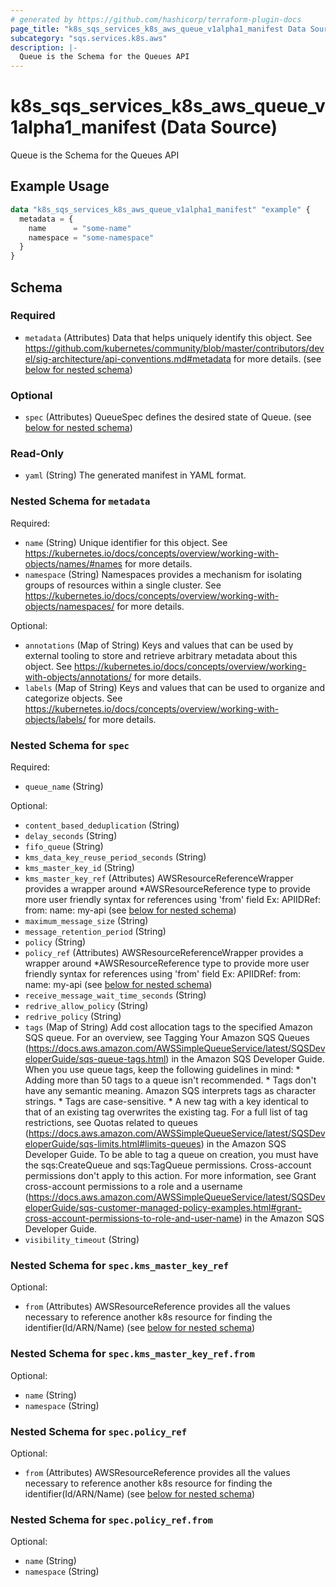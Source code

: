 ```yaml
---
# generated by https://github.com/hashicorp/terraform-plugin-docs
page_title: "k8s_sqs_services_k8s_aws_queue_v1alpha1_manifest Data Source - terraform-provider-k8s"
subcategory: "sqs.services.k8s.aws"
description: |-
  Queue is the Schema for the Queues API
---
```


# k8s_sqs_services_k8s_aws_queue_v1alpha1_manifest (Data Source)

Queue is the Schema for the Queues API

## Example Usage

```terraform
data "k8s_sqs_services_k8s_aws_queue_v1alpha1_manifest" "example" {
  metadata = {
    name      = "some-name"
    namespace = "some-namespace"
  }
}
```

<!-- schema generated by tfplugindocs -->
## Schema

### Required

- `metadata` (Attributes) Data that helps uniquely identify this object. See https://github.com/kubernetes/community/blob/master/contributors/devel/sig-architecture/api-conventions.md#metadata for more details. (see [below for nested schema](#nestedatt--metadata))

### Optional

- `spec` (Attributes) QueueSpec defines the desired state of Queue. (see [below for nested schema](#nestedatt--spec))

### Read-Only

- `yaml` (String) The generated manifest in YAML format.

<a id="nestedatt--metadata"></a>
### Nested Schema for `metadata`

Required:

- `name` (String) Unique identifier for this object. See https://kubernetes.io/docs/concepts/overview/working-with-objects/names/#names for more details.
- `namespace` (String) Namespaces provides a mechanism for isolating groups of resources within a single cluster. See https://kubernetes.io/docs/concepts/overview/working-with-objects/namespaces/ for more details.

Optional:

- `annotations` (Map of String) Keys and values that can be used by external tooling to store and retrieve arbitrary metadata about this object. See https://kubernetes.io/docs/concepts/overview/working-with-objects/annotations/ for more details.
- `labels` (Map of String) Keys and values that can be used to organize and categorize objects. See https://kubernetes.io/docs/concepts/overview/working-with-objects/labels/ for more details.


<a id="nestedatt--spec"></a>
### Nested Schema for `spec`

Required:

- `queue_name` (String)

Optional:

- `content_based_deduplication` (String)
- `delay_seconds` (String)
- `fifo_queue` (String)
- `kms_data_key_reuse_period_seconds` (String)
- `kms_master_key_id` (String)
- `kms_master_key_ref` (Attributes) AWSResourceReferenceWrapper provides a wrapper around *AWSResourceReference type to provide more user friendly syntax for references using 'from' field Ex: APIIDRef: from: name: my-api (see [below for nested schema](#nestedatt--spec--kms_master_key_ref))
- `maximum_message_size` (String)
- `message_retention_period` (String)
- `policy` (String)
- `policy_ref` (Attributes) AWSResourceReferenceWrapper provides a wrapper around *AWSResourceReference type to provide more user friendly syntax for references using 'from' field Ex: APIIDRef: from: name: my-api (see [below for nested schema](#nestedatt--spec--policy_ref))
- `receive_message_wait_time_seconds` (String)
- `redrive_allow_policy` (String)
- `redrive_policy` (String)
- `tags` (Map of String) Add cost allocation tags to the specified Amazon SQS queue. For an overview, see Tagging Your Amazon SQS Queues (https://docs.aws.amazon.com/AWSSimpleQueueService/latest/SQSDeveloperGuide/sqs-queue-tags.html) in the Amazon SQS Developer Guide. When you use queue tags, keep the following guidelines in mind: * Adding more than 50 tags to a queue isn't recommended. * Tags don't have any semantic meaning. Amazon SQS interprets tags as character strings. * Tags are case-sensitive. * A new tag with a key identical to that of an existing tag overwrites the existing tag. For a full list of tag restrictions, see Quotas related to queues (https://docs.aws.amazon.com/AWSSimpleQueueService/latest/SQSDeveloperGuide/sqs-limits.html#limits-queues) in the Amazon SQS Developer Guide. To be able to tag a queue on creation, you must have the sqs:CreateQueue and sqs:TagQueue permissions. Cross-account permissions don't apply to this action. For more information, see Grant cross-account permissions to a role and a username (https://docs.aws.amazon.com/AWSSimpleQueueService/latest/SQSDeveloperGuide/sqs-customer-managed-policy-examples.html#grant-cross-account-permissions-to-role-and-user-name) in the Amazon SQS Developer Guide.
- `visibility_timeout` (String)

<a id="nestedatt--spec--kms_master_key_ref"></a>
### Nested Schema for `spec.kms_master_key_ref`

Optional:

- `from` (Attributes) AWSResourceReference provides all the values necessary to reference another k8s resource for finding the identifier(Id/ARN/Name) (see [below for nested schema](#nestedatt--spec--kms_master_key_ref--from))

<a id="nestedatt--spec--kms_master_key_ref--from"></a>
### Nested Schema for `spec.kms_master_key_ref.from`

Optional:

- `name` (String)
- `namespace` (String)



<a id="nestedatt--spec--policy_ref"></a>
### Nested Schema for `spec.policy_ref`

Optional:

- `from` (Attributes) AWSResourceReference provides all the values necessary to reference another k8s resource for finding the identifier(Id/ARN/Name) (see [below for nested schema](#nestedatt--spec--policy_ref--from))

<a id="nestedatt--spec--policy_ref--from"></a>
### Nested Schema for `spec.policy_ref.from`

Optional:

- `name` (String)
- `namespace` (String)
